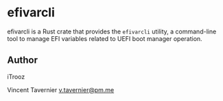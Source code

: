 # efivarcli

efivarcli is a Rust crate that provides the `efivarcli` utility, a command-line tool
to manage EFI variables related to UEFI boot manager operation.

## Author

iTrooz

Vincent Tavernier <v.tavernier@pm.me>
